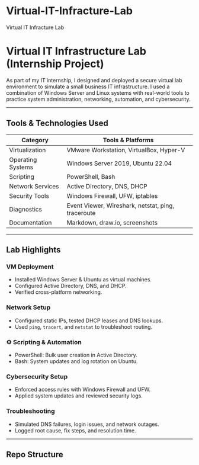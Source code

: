 # Virtual-IT-Infracture-Lab
Virtual IT Infracture Lab


#  Virtual IT Infrastructure Lab (Internship Project)

As part of my IT internship, I designed and deployed a secure virtual lab environment to simulate a small business IT infrastructure. I used a combination of Windows Server and Linux systems with real-world tools to practice system administration, networking, automation, and cybersecurity.

---

##  Tools & Technologies Used

| Category             | Tools & Platforms |
|----------------------|-------------------|
| Virtualization       | VMware Workstation, VirtualBox, Hyper-V |
| Operating Systems    | Windows Server 2019, Ubuntu 22.04 |
| Scripting            | PowerShell, Bash |
| Network Services     | Active Directory, DNS, DHCP |
| Security Tools       | Windows Firewall, UFW, iptables |
| Diagnostics          | Event Viewer, Wireshark, netstat, ping, traceroute |
| Documentation        | Markdown, draw.io, screenshots |

---

##  Lab Highlights

###  VM Deployment
- Installed Windows Server & Ubuntu as virtual machines.
- Configured Active Directory, DNS, and DHCP.
- Verified cross-platform networking.

###  Network Setup
- Configured static IPs, tested DHCP leases and DNS lookups.
- Used `ping`, `tracert`, and `netstat` to troubleshoot routing.

### ⚙ Scripting & Automation
- PowerShell: Bulk user creation in Active Directory.
- Bash: System updates and log rotation on Ubuntu.

###  Cybersecurity Setup
- Enforced access rules with Windows Firewall and UFW.
- Applied system updates and reviewed security logs.

###  Troubleshooting
- Simulated DNS failures, login issues, and network outages.
- Logged root cause, fix steps, and resolution time.

---

##  Repo Structure

